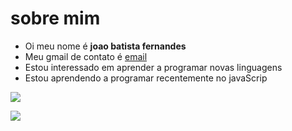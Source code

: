 # sobre mim

- Oi meu nome é **joao batista fernandes**
- Meu gmail de contato é [email](batista.fernandes@escola.pr.gov.br)
- Estou interessado em aprender a programar novas linguagens
- Estou aprendendo a programar recentemente no javaScrip

![](https://img.shields.io/badge/JavaScript-323330?style=for-the-badge&logo=javascript&logoColor=F7DF1E)

![](https://img.shields.io/badge/Scratch-4D97FF?style=for-the-badge&logo=Scratch&logoColor=white)

